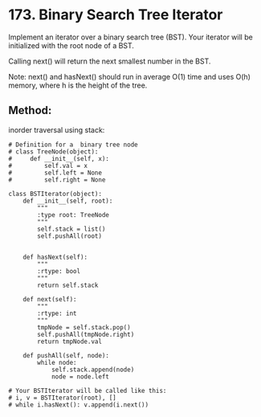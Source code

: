 # 173. Binary Search Tree Iterator

Implement an iterator over a binary search tree (BST). Your iterator will be initialized with the root node of a BST.

Calling next() will return the next smallest number in the BST.

Note: next() and hasNext() should run in average O(1) time and uses O(h) memory, where h is the height of the tree.

## Method:
inorder traversal using stack:

    # Definition for a  binary tree node
    # class TreeNode(object):
    #     def __init__(self, x):
    #         self.val = x
    #         self.left = None
    #         self.right = None
    
    class BSTIterator(object):
        def __init__(self, root):
            """
            :type root: TreeNode
            """
            self.stack = list()
            self.pushAll(root)
            
    
        def hasNext(self):
            """
            :rtype: bool
            """
            return self.stack
    
        def next(self):
            """
            :rtype: int
            """
            tmpNode = self.stack.pop()
            self.pushAll(tmpNode.right)
            return tmpNode.val
        
        def pushAll(self, node):
            while node:
                self.stack.append(node)
                node = node.left
    
    # Your BSTIterator will be called like this:
    # i, v = BSTIterator(root), []
    # while i.hasNext(): v.append(i.next())